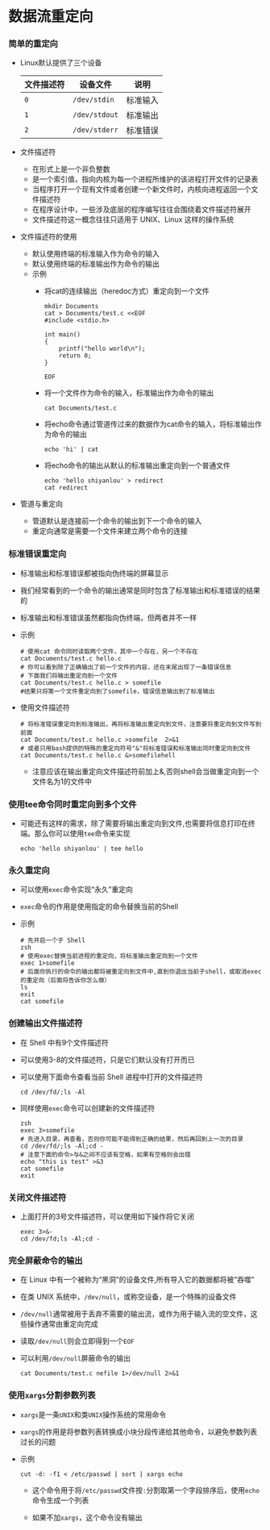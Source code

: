 # 数据流重定向

### 简单的重定向

- Linux默认提供了三个设备

  | 文件描述符 | 设备文件      | 说明     |
  | ---------- | ------------- | -------- |
  | `0`        | `/dev/stdin`  | 标准输入 |
  | `1`        | `/dev/stdout` | 标准输出 |
  | `2`        | `/dev/stderr` | 标准错误 |

- 文件描述符
  - 在形式上是一个非负整数
  - 是一个索引值，指向内核为每一个进程所维护的该进程打开文件的记录表
  - 当程序打开一个现有文件或者创建一个新文件时，内核向进程返回一个文件描述符
  - 在程序设计中，一些涉及底层的程序编写往往会围绕着文件描述符展开
  - 文件描述符这一概念往往只适用于 UNIX、Linux 这样的操作系统
  
- 文件描述符的使用
  - 默认使用终端的标准输入作为命令的输入
  - 默认使用终端的标准输出作为命令的输出
  - 示例
    - 将cat的连续输出（heredoc方式）重定向到一个文件
    
      ```
      mkdir Documents
      cat > Documents/test.c <<EOF
      #include <stdio.h>
      
      int main()
      {
          printf("hello world\n");
          return 0;
      }
      
      EOF
      ```
    
    - 将一个文件作为命令的输入，标准输出作为命令的输出
    
      ```
      cat Documents/test.c
      ```
    
    - 将echo命令通过管道传过来的数据作为cat命令的输入，将标准输出作为命令的输出
    
      ```
      echo 'hi' | cat
      ```
    
    - 将echo命令的输出从默认的标准输出重定向到一个普通文件
    
      ```
      echo 'hello shiyanlou' > redirect
      cat redirect
      ```
  
- 管道与重定向

  - 管道默认是连接前一个命令的输出到下一个命令的输入
  - 重定向通常是需要一个文件来建立两个命令的连接

### 标准错误重定向

- 标准输出和标准错误都被指向伪终端的屏幕显示

- 我们经常看到的一个命令的输出通常是同时包含了标准输出和标准错误的结果的

- 标准输出和标准错误虽然都指向伪终端，但两者并不一样

- 示例

  ```
  # 使用cat 命令同时读取两个文件，其中一个存在，另一个不存在
  cat Documents/test.c hello.c
  # 你可以看到除了正确输出了前一个文件的内容，还在末尾出现了一条错误信息
  # 下面我们将输出重定向到一个文件
  cat Documents/test.c hello.c > somefile
  #结果只将第一个文件重定向到了somefile，错误信息输出到了标准输出
  ```

- 使用文件描述符

  ```
  # 将标准错误重定向到标准输出，再将标准输出重定向到文件，注意要将重定向到文件写到前面
  cat Documents/test.c hello.c >somefile  2>&1
  # 或者只用bash提供的特殊的重定向符号"&"将标准错误和标准输出同时重定向到文件
  cat Documents/test.c hello.c &>somefilehell
  ```
  - 注意应该在输出重定向文件描述符前加上&,否则shell会当做重定向到一个文件名为1的文件中

### 使用tee命令同时重定向到多个文件

- 可能还有这样的需求，除了需要将输出重定向到文件,也需要将信息打印在终端。那么你可以使用`tee`命令来实现

  ```
  echo 'hello shiyanlou' | tee hello
  ```

### 永久重定向

- 可以使用`exec`命令实现“永久”重定向

- `exec`命令的作用是使用指定的命令替换当前的Shell

- 示例

  ```
  # 先开启一个子 Shell
  zsh
  # 使用exec替换当前进程的重定向，将标准输出重定向到一个文件
  exec 1>somefile
  # 后面你执行的命令的输出都将被重定向到文件中,直到你退出当前子shell，或取消exec的重定向（后面将告诉你怎么做）
  ls
  exit
  cat somefile
  ```

### 创建输出文件描述符

- 在 Shell 中有9个文件描述符

- 可以使用3-8的文件描述符，只是它们默认没有打开而已

- 可以使用下面命令查看当前 Shell 进程中打开的文件描述符

  ```
  cd /dev/fd/;ls -Al
  ```

- 同样使用`exec`命令可以创建新的文件描述符

  ```
  zsh
  exec 3>somefile
  # 先进入目录，再查看，否则你可能不能得到正确的结果，然后再回到上一次的目录
  cd /dev/fd/;ls -Al;cd -
  # 注意下面的命令>与&之间不应该有空格，如果有空格则会出错
  echo "this is test" >&3
  cat somefile
  exit
  ```

### 关闭文件描述符

- 上面打开的3号文件描述符，可以使用如下操作将它关闭

  ```
  exec 3>&-
  cd /dev/fd;ls -Al;cd -
  ```

### 完全屏蔽命令的输出

- 在 Linux 中有一个被称为“黑洞”的设备文件,所有导入它的数据都将被“吞噬”
- 在类 UNIX 系统中，`/dev/null`，或称空设备，是一个特殊的设备文件
- `/dev/null`通常被用于丢弃不需要的输出流，或作为用于输入流的空文件，这些操作通常由重定向完成
- 读取`/dev/null`则会立即得到一个`EOF`

- 可以利用`/dev/null`屏蔽命令的输出

  ```
  cat Documents/test.c nefile 1>/dev/null 2>&1
  ```

### 使用`xargs`分割参数列表

- `xargs`是一条`UNIX`和类`UNIX`操作系统的常用命令
- `xargs`的作用是将参数列表转换成小块分段传递给其他命令，以避免参数列表过长的问题

- 示例

  ```
  cut -d: -f1 < /etc/passwd | sort | xargs echo
  ```
  - 这个命令用于将`/etc/passwd`文件按`:`分割取第一个字段排序后，使用`echo`命令生成一个列表

  - 如果不加`xargs`，这个命令没有输出